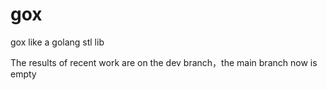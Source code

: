# gox
gox like a golang stl lib


The results of recent work are on the dev branch，the main branch now is empty
